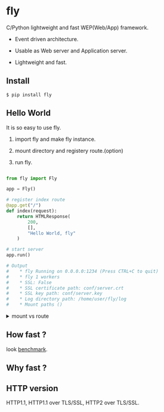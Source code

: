 
# fly

C/Python lightweight and fast WEP(Web/App) framework.

* Event driven architecture.

* Usable as Web server and Application server.

* Lightweight and fast.

## Install

```
$ pip install fly
```

## Hello World

It is so easy to use fly.

1. import fly and make fly instance.

2. mount directory and registery route.(option)

3. run fly.

```python

from fly import Fly

app = Fly()

# register index route
@app.get("/")
def index(request):
	return HTMLResponse(
		200,
		[],
		"Hello World, fly"
	)

# start server
app.run()

# Output
#    * fly Running on 0.0.0.0:1234 (Press CTRL+C to quit)
#    * fly 1 workers
#    * SSL: False
#    * SSL certificate path: conf/server.crt
#    * SSL key path: conf/server.key
#    * Log directory path: /home/user/fly/log
#    * Mount paths ()

```

<details>
<summary>mount vs route</summary>
<div>

* mount: use for static content(css, html, js)

* route: use for dynamic content(like CGI)

</div>
</details>

## How fast ?

look [benchmark](bench/README.md).

## Why fast ?

## HTTP version

HTTP1.1, HTTP1.1 over TLS/SSL, HTTP2 over TLS/SSL.
